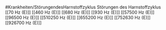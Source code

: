#Krankheiten/StörungendesHarnstoffzyklus
Störungen des Harnstoffzyklus
[[70 Hz (E)]]
[[460 Hz (E)]]
[[680 Hz (E)]]
[[930 Hz (E)]]
[[57500 Hz (E)]]
[[96500 Hz (E)]]
[[510250 Hz (E)]]
[[655200 Hz (E)]]
[[752630 Hz (E)]]
[[926700 Hz (E)]]